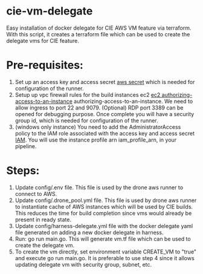 # cie-vm-delegate
Easy installation of docker delegate for CIE AWS VM feature via terraform. With this script, it creates a terraform file which can be used to create the delegate vms for CIE feature.

# Pre-requisites:
1. Set up an access key and access secret [aws secret](https://docs.aws.amazon.com/IAM/latest/UserGuide/id_credentials_access-keys.html#Using_CreateAccessKey) which is needed for configuration of the runner.
2. Setup up vpc firewall rules for the build instances ec2 [ec2 authorizing-access-to-an-instance](https://docs.aws.amazon.com/AWSEC2/latest/UserGuide/authorizing-access-to-an-instance.html)
authorizing-access-to-an-instance. We need to allow ingress to port 22 and 9079. (Optional) RDP port 3389 can be opened for debugging purpose. Once complete you will have a security group id, which is needed for configuration of the runner.
3. (windows only instance) You need to add the AdministratorAccess policy to the IAM role associated with the access key and access secret [IAM](https://console.aws.amazon.com/iamv2/home#/users). You will use the instance profile arn iam_profile_arn, in your pipeline.

# Steps:
1. Update config/.env file. This file is used by the drone aws runner to connect to AWS.
2. Update config/.drone_pool.yml file. This file is used by drone aws runner to instantiate cache of AWS instances which will be used by CIE builds. This reduces the time for build completion since vms would already be present in ready state.
3. Update config/harness-delegate.yml file with the docker delegate yaml file generated on adding a new docker delegate in harness.
4. Run: go run main.go. This will generate vm.tf file which can be used to create the delegate vm. 
5. To create the vm directly, set environment variable CREATE_VM to "true" and execute go run main.go. It is preferable to use step 4 since it allows updating delegate vm with security group, subnet, etc.

